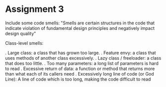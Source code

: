 # Assignment 3

Include some code smells:
"Smells are certain structures in the code that indicate violation of fundamental design principles and negatively impact design quality"

Class-level smells:

. Large class: a class that has grown too large.
. Feature envy: a class that uses methods of another class excessively.
. Lazy class / freeloader: a class that does too little.
. Too many parameters: a long list of parameters is hard to read
. Excessive return of data: a function or method that returns more than what each of its callers need
. Excessively long line of code (or God Line): A line of code which is too long, making the code difficult to read
